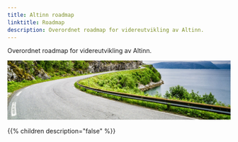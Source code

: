 ```yaml
---
title: Altinn roadmap
linktitle: Roadmap
description: Overordnet roadmap for videreutvikling av Altinn.
---
```


Overordnet roadmap for videreutvikling av Altinn.

!["Vei i Brønnøysund"](vei-i-brønnøysund.png)

{{% children description="false" %}}
